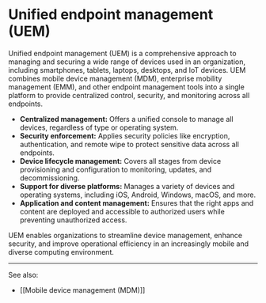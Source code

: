 
# Unified endpoint management (UEM)

Unified endpoint management (UEM) is a comprehensive approach to managing and securing a wide range of devices used in an organization, including smartphones, tablets, laptops, desktops, and IoT devices. UEM combines mobile device management (MDM), enterprise mobility management (EMM), and other endpoint management tools into a single platform to provide centralized control, security, and monitoring across all endpoints.

- **Centralized management:** Offers a unified console to manage all devices, regardless of type or operating system.
- **Security enforcement:** Applies security policies like encryption, authentication, and remote wipe to protect sensitive data across all endpoints.
- **Device lifecycle management:** Covers all stages from device provisioning and configuration to monitoring, updates, and decommissioning.
- **Support for diverse platforms:** Manages a variety of devices and operating systems, including iOS, Android, Windows, macOS, and more.
- **Application and content management:** Ensures that the right apps and content are deployed and accessible to authorized users while preventing unauthorized access.

UEM enables organizations to streamline device management, enhance security, and improve operational efficiency in an increasingly mobile and diverse computing environment.

---

See also:

- [[Mobile device management (MDM)]]